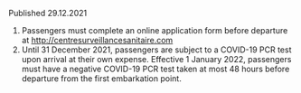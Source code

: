 Published 29.12.2021
1. Passengers must complete an online application form before departure at <a href="http://centresurveillancesanitaire.com">http://centresurveillancesanitaire.com</a>
2. Until 31 December 2021, passengers are subject to a COVID-19 PCR test upon arrival at their own expense.
Effective 1 January 2022, passengers must have a negative COVID-19 PCR test taken at most 48 hours before departure from the first embarkation point.